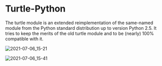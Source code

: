 # Turtle-Python
The turtle module is an extended reimplementation of the same-named module from the Python standard distribution up to version Python 2.5. It tries to keep the merits of the old turtle module and to be (nearly) 100% compatible with it.

![2021-07-06_15-21](https://user-images.githubusercontent.com/76075516/124650128-bf784b00-de6f-11eb-9895-ead625e4e4ab.png)




![2021-07-06_15-41](https://user-images.githubusercontent.com/76075516/124651849-d1f38400-de71-11eb-9f23-54c442130f32.png)
